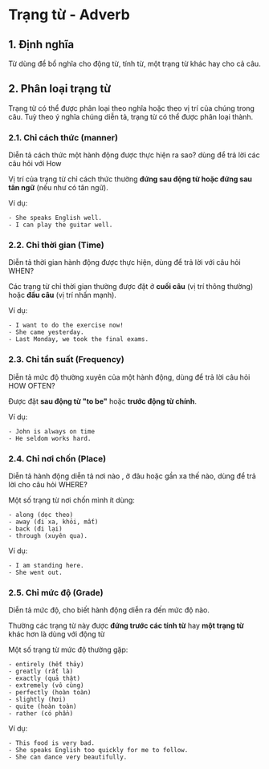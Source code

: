 # Trạng từ - Adverb

## 1. Định nghĩa

Từ dùng để bổ nghĩa cho động từ, tính từ, một trạng từ khác hay cho cả câu.

## 2. Phân loại trạng từ

Trạng từ có thể được phân loại theo nghĩa hoặc theo vị trí của chúng trong câu. Tuỳ theo ý nghĩa chúng diễn tả, trạng từ có thể được phân loại thành.

### 2.1. Chỉ cách thức (manner)

Diễn tả cách thức một hành động được thực hiện ra sao? dùng để trả lời các câu hỏi với How

Vị trí của trạng từ chỉ cách thức thường **đứng sau động từ hoặc đứng sau tân ngữ** (nếu như có tân ngữ).

Ví dụ:

    - She speaks English well.
    - I can play the guitar well.

### 2.2. Chỉ thời gian (Time)

Diễn tả thời gian hành động được thực hiện, dùng để trả lời với câu hỏi WHEN?

Các trạng từ chỉ thời gian thường được đặt ở **cuối câu** (vị trí thông thường) hoặc **đầu câu** (vị trí nhấn mạnh).

Ví dụ:

    - I want to do the exercise now!
    - She came yesterday.
    - Last Monday, we took the final exams.

### 2.3. Chỉ tần suất (Frequency)

Diễn tả mức độ thường xuyên của một hành động, dùng để trả lời câu hỏi HOW OFTEN?

Được đặt **sau động từ "to be"** hoặc **trước động từ chính**.

Ví dụ:

    - John is always on time
    - He seldom works hard.

### 2.4. Chỉ nơi chốn (Place)

Diễn tả hành động diễn tả nơi nào , ở đâu hoặc gần xa thế nào, dùng để trả lời cho câu hỏi WHERE?

Một số trạng từ nơi chốn mình ít dùng:

    - along (dọc theo)
    - away (đi xa, khỏi, mất)
    - back (đi lại)
    - through (xuyên qua).

Ví dụ:

    - I am standing here.
    - She went out.

### 2.5. Chỉ mức độ (Grade)

Diễn tả mức độ, cho biết hành động diễn ra đến mức độ nào.

Thường các trạng từ này được **đứng trước các tính từ** hay **một trạng từ** khác hơn là dùng với động từ

Một số trạng từ mức độ thường gặp:

    - entirely (hết thảy)
    - greatly (rất là)
    - exactly (quả thật)
    - extremely (vô cùng)
    - perfectly (hoàn toàn)
    - slightly (hơi)
    - quite (hoàn toàn)
    - rather (có phần)

Ví dụ:

    - This food is very bad.
    - She speaks English too quickly for me to follow.
    - She can dance very beautifully.
